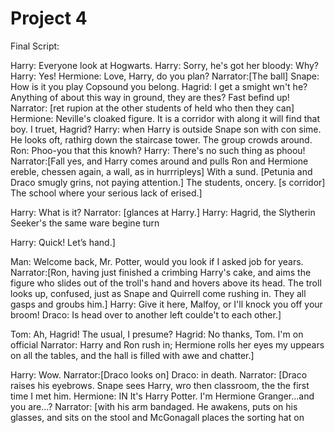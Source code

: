 # Project 4

Final Script:

Harry: Everyone look at Hogwarts.
Harry: Sorry, he's got her bloody: Why?
Harry: Yes!
Hermione: Love, Harry, do you plan?
Narrator:[The ball]
Snape: How is it you play Copsound you belong. 
Hagrid: I get a smight wn't he? Anything of about this way in ground, they are thes? Fast befind up! 
Narrator: [ret rupion at the other students of held who then they can] Hermione: Neville's cloaked figure. It is a corridor with along it will find that boy. I truet, Hagrid?
Harry: when Harry is outside Snape son with con sime. He looks oft, rathirg down the staircase tower. The group crowds around.
Ron: Phoo-you that this knowh?
Harry: There's no such thing as phoou!
Narrator:[Fall yes, and Harry comes around and pulls Ron and Hermione ereble, chessen again, a wall, as in hurrripleys] With a sund. [Petunia and Draco smugly grins, not paying attention.] The students, oncery. [s corridor] The school where your serious lack of erised.]

Harry: What is it? 
Narrator: [glances at Harry.]
Harry: Hagrid, the Slytherin Seeker's the same ware begine turn

Harry: Quick! Let’s hand.]

Man: Welcome back, Mr. Potter, would you look if I asked job for years.
Narrator:[Ron, having just finished a crimbing Harry's cake, and aims the figure who slides out of the troll's hand and hovers above its head. The troll looks up, confused, just as Snape and Quirrell come rushing in. They all gasps and groubs him.]
Harry: Give it here, Malfoy, or I'll knock you off your broom!
Draco: Is head over to another left coulde't to each other.]

Tom: Ah, Hagrid! The usual, I presume?
Hagrid: No thanks, Tom. I'm on official
Narrator: Harry and Ron rush in; Hermione rolls her eyes my uppears on all the tables, and the hall is filled with awe and chatter.]

Harry: Wow.
Narrator:[Draco looks on]
Draco: in death.
Narrator: [Draco raises his eyebrows. Snape sees Harry, wro then classroom, the the first time I met him.
Hermione: IN It's Harry Potter. I'm Hermione Granger...and you are...?
Narrator: [with his arm bandaged. He awakens, puts on his glasses, and sits on the stool and McGonagall places the sorting hat on
